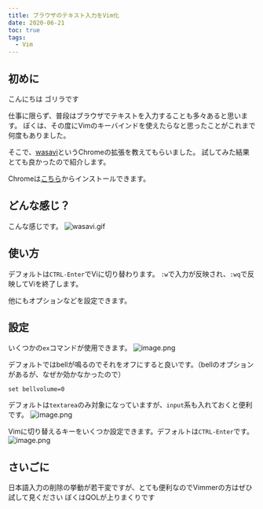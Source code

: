 ```yaml
---
title: ブラウザのテキスト入力をVim化
date: 2020-06-21
toc: true
tags: 
  - Vim
---
```


## 初めに
こんにちは
ゴリラです

仕事に限らず、普段はブラウザでテキストを入力することも多々あると思います。
ぼくは、その度にVimのキーバインドを使えたらなと思ったことがこれまで何度もありました。

そこで、[wasavi](http://appsweets.net/wasavi/)というChromeの拡張を教えてもらいました。
試してみた結果とても良かったので紹介します。

Chromeは[こちら](https://chrome.google.com/webstore/detail/wasavi/dgogifpkoilgiofhhhodbodcfgomelhe?hl=ja)からインストールできます。

## どんな感じ？
こんな感じです。
![wasavi.gif](https://qiita-image-store.s3.ap-northeast-1.amazonaws.com/0/66178/9969098a-225a-b73c-b3f8-c1392de16987.gif)

## 使い方
デフォルトは`CTRL-Enter`でViに切り替わります。
`:w`で入力が反映され、`:wq`で反映してViを終了します。

他にもオプションなどを設定できます。

## 設定
いくつかの`ex`コマンドが使用できます。
![image.png](https://qiita-image-store.s3.ap-northeast-1.amazonaws.com/0/66178/89b155b0-bc81-2484-3066-84cc5344340e.png)

デフォルトではbellが鳴るのでそれをオフにすると良いです。（bellのオプションがあるが、なぜか効かなかったので）

```
set bellvolume=0
```


デフォルトは`textarea`のみ対象になっていますが、`input`系も入れておくと便利です。
![image.png](https://qiita-image-store.s3.ap-northeast-1.amazonaws.com/0/66178/fb1ebfdb-e878-5122-be35-16a33bfc7483.png)

Vimに切り替えるキーをいくつか設定できます。デフォルトは`CTRL-Enter`です。
![image.png](https://qiita-image-store.s3.ap-northeast-1.amazonaws.com/0/66178/1eb7b914-aac1-938a-6367-6182514bf7c7.png)

## さいごに
日本語入力の削除の挙動が若干変ですが、とても便利なのでVimmerの方はぜひ試して見ください
ぼくはQOLが上りまくりです

